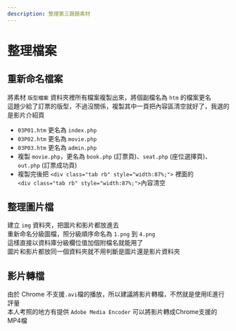 ```yaml
---
description: 整理第三題題素材
---
```


# 整理檔案

## 重新命名檔案
將素材 `版型檔案` 資料夾裡所有檔案複製出來，將個副檔名為 `htm` 的檔案更名  
這題少給了訂票的版型，不過沒關係，複製其中一頁把內容區清空就好了，我選的是影片介紹頁  

- `03P01.htm` 更名為 `index.php`
- `03P02.htm` 更名為 `movie.php`
- `03P03.htm` 更名為 `admin.php`
- 複製 `movie.php`，更名為 `book.php` (訂票頁)、`seat.php` (座位選擇頁)、`out.php` (訂票成功頁)
- 複製完後把 `<div class="tab rb" style="width:87%;">` 裡面的  
  `<div class="tab rb" style="width:87%;">`內容清空


## 整理圖片檔
建立 `img` 資料夾，把圖片和影片都放進去  
重新命名分級圖檔，照分級順序命名為 `1.png` 到 `4.png`  
這樣直接以資料庫分級欄位值加個附檔名就能用了  
圖片和影片都放同一個資料夾就不用判斷是圖片還是影片資料夾  

## 影片轉檔
由於 Chrome 不支援`.avi`檔的播放，所以建議將影片轉檔，不然就是使用IE進行評量  
本人考照的地方有提供 `Adobe Media Encoder` 可以將影片轉成Chrome支援的MP4檔







